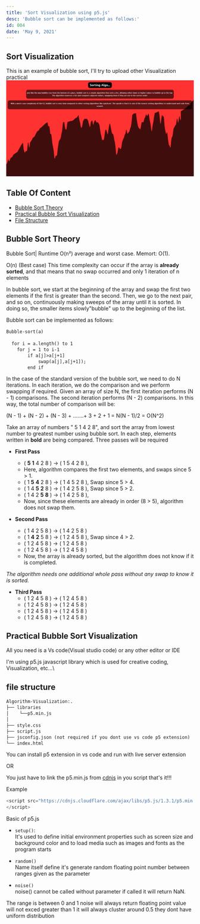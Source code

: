 ```yaml
---
title: 'Sort Visualization using p5.js'
desc: 'Bubble sort can be implemented as follows:'
id: 004
date: 'May 9, 2021'
---
```


## Sort Visualization

This is an example of bubble sort, I'll try to upload other Visualization practical
![example](https://github.com/ullaskunder3/Algorithm-Visualization/raw/main/example.png)

## Table Of Content

- [Bubble Sort Theory](#Bubble-Sort-Theory)
- [Practical Bubble Sort Visualization](#Practical-Bubble-Sort-Visualization)
- [File Structure](#file-structure)

## Bubble Sort Theory

Bubble Sort| Runtime O(n²) average and worst case. Memort: O(1).

O(n) (Best case) This time complexity can occur if the array is **already sorted**, and that means that no swap occurred and only 1 iteration of n elements

In bubble sort, we start at the beginning of the array and swap the first two elements if the first is greater than the second. Then, we go to the next pair, and so on, continuously making sweeps of the array until it is sorted. In doing so, the smaller items slowly"bubble" up to the beginning of the list.

Bubble sort can be implemented as follows:

```Pseudocode
Bubble-sort(a)

  for i = a.length() to 1
    for j = 1 to i-1
        if a[j]>a[j+1]
            swap(a[j],a[j+1]);
        end if
```

In the case of the standard version of the bubble sort, we need to do N iterations. In each iteration, we do the comparison and we perform swapping if required. Given an array of size N, the first iteration performs (N - 1) comparisons. The second iteration performs (N - 2) comparisons. In this way, the total number of comparison will be:

(N - 1) + (N - 2) + (N - 3) + .......+ 3 + 2 + 1 = N(N - 1)/2 = O(N^2)

Take an array of numbers " 5 1 4 2 8", and sort the array from lowest number to greatest number using bubble sort. In each step, elements written in **bold** are being compared. Three passes will be required

- **First Pass**

  - ( **5** **1** 4 2 8 ) → ( 1 5 4 2 8 ),
  - Here, algorithm compares the first two elements, and swaps since 5 > 1.
  - ( 1 **5** **4** 2 8 ) → ( 1 4 5 2 8 ), Swap since 5 > 4.
  - ( 1 4 **5** **2** 8 ) → ( 1 4 2 5 8 ), Swap since 5 > 2.
  - ( 1 4 2 **5** **8** ) → ( 1 4 2 5 8 ),
  - Now, since these elements are already in order (8 > 5), algorithm does not swap them.

- **Second Pass**

  - ( 1 4 2 5 8 ) → ( 1 4 2 5 8 )
  - ( 1 **4** **2** 5 8 ) → ( 1 2 4 5 8 ), Swap since 4 > 2.
  - ( 1 2 4 5 8 ) → ( 1 2 4 5 8 )
  - ( 1 2 4 5 8 ) → ( 1 2 4 5 8 )
  - Now, the array is already sorted, but the algorithm does not know if it is completed.

*The algorithm needs one additional whole pass without any swap to know it is sorted.*

- **Third Pass**
  - ( 1 2 4 5 8 ) → ( 1 2 4 5 8 )
  - ( 1 2 4 5 8 ) → ( 1 2 4 5 8 )
  - ( 1 2 4 5 8 ) → ( 1 2 4 5 8 )
  - ( 1 2 4 5 8 ) → ( 1 2 4 5 8 )

## Practical Bubble Sort Visualization

All you need is a Vs code(Visual studio code) or any other editor or IDE

I'm using p5.js javascript library which is used for creative coding, Visualization, etc...\

## file structure

```file
Algorithm-Visualization:.
├── libraries
│    └──p5.min.js
│
├── style.css
├── script.js
├── jsconfig.json (not required if you dont use vs code p5 extension)
└── index.html

```

You can install p5 extension in vs code and run with live server extension

 OR

You just have to link the p5.min.js from [cdnjs](https://cdnjs.com/libraries/p5.js) in you script that's it!!!

Example
```js
<script src="https://cdnjs.cloudflare.com/ajax/libs/p5.js/1.3.1/p5.min.js">
</script>
```

Basic of p5.js

- `setup()`:\
 It's used to define initial environment properties such as screen size and background color and to load media such as images and fonts as the program starts

- `random()`\
Name itself define it's generate random floating point number between ranges given as the parameter

- `noise()`\
noise() cannot be called without parameter
if called it will return NaN.

The range is between 0 and 1
noise will always return floating point value
will not exced greater than 1
it will always cluster around 0.5
they dont have uniform distribution